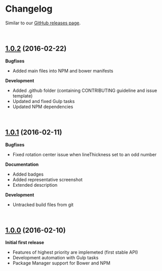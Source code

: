 # Changelog

Similar to our [GitHub releases page](https://github.com/dominique-mueller/burgerlicious/releases).

<br>

## [1.0.2](https://github.com/dominique-mueller/burgerlicious/releases/tag/1.0.2) (2016-02-22)

**Bugfixes**

* Added main files into NPM and bower manifests

**Development**

* Added .github folder (containing CONTRIBUTING guideline and issue template)
* Updated and fixed Gulp tasks
* Updated NPM dependencies

<br>

## [1.0.1](https://github.com/dominique-mueller/burgerlicious/releases/tag/1.0.1) (2016-02-11)

**Bugfixes**

* Fixed rotation center issue when lineThickness set to an odd number

**Documentation**

* Added badges
* Added representative screenshot
* Extended description

**Development**

* Untracked build files from git

<br>

## [1.0.0](https://github.com/dominique-mueller/burgerlicious/releases/tag/1.0.0) (2016-02-10)

**Initial first release**

* Features of highest priority are implemeted (first stable API)
* Development automation with Gulp tasks
* Package Manager support for Bower and NPM
